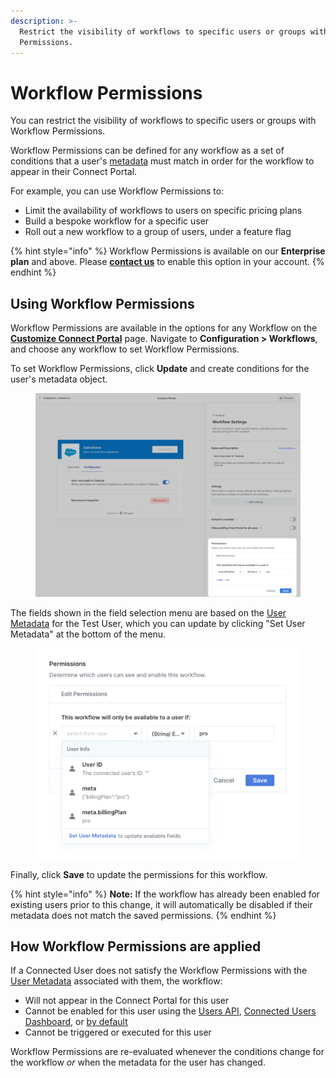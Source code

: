 ```yaml
---
description: >-
  Restrict the visibility of workflows to specific users or groups with Workflow
  Permissions.
---
```


# Workflow Permissions

You can restrict the visibility of workflows to specific users or groups with Workflow Permissions.&#x20;

Workflow Permissions can be defined for any workflow as a set of conditions that a user's [metadata](../api/users.md#associate-connected-user-with-metadata) must match in order for the workflow to appear in their Connect Portal.

For example, you can use Workflow Permissions to:

* Limit the availability of workflows to users on specific pricing plans
* Build a bespoke workflow for a specific user
* Roll out a new workflow to a group of users, under a feature flag

{% hint style="info" %}
Workflow Permissions is available on our **Enterprise plan** and above. Please [**contact us**](mailto:sales@useparagon.com) to enable this option in your account.
{% endhint %}

## Using Workflow Permissions

Workflow Permissions are available in the options for any Workflow on the [**Customize Connect Portal**](connect-portal-customization.md) page. Navigate to **Configuration > Workflows**, and choose any workflow to set Workflow Permissions.

To set Workflow Permissions, click **Update** and create conditions for the user's metadata object.

<figure><img src="../.gitbook/assets/[Paragon] 2023-02-22 at 03.04.45 PM.png" alt=""><figcaption></figcaption></figure>

The fields shown in the field selection menu are based on the [User Metadata](../api/users.md#associate-connected-user-with-metadata) for the Test User, which you can update by clicking "Set User Metadata" at the bottom of the menu.

<figure><img src="../.gitbook/assets/image (35).png" alt=""><figcaption></figcaption></figure>

Finally, click **Save** to update the permissions for this workflow.

{% hint style="info" %}
**Note:** If the workflow has already been enabled for existing users prior to this change, it will automatically be disabled if their metadata does not match the saved permissions.
{% endhint %}

## How Workflow Permissions are applied

If a Connected User does not satisfy the Workflow Permissions with the [User Metadata](../api/users.md#associate-connected-user-with-metadata) associated with them, the workflow:

* Will not appear in the Connect Portal for this user
* Cannot be enabled for this user using the [Users API](../api/users.md), [Connected Users Dashboard](../monitoring/users.md), or [by default](displaying-workflows.md#default-to-enabled)
* Cannot be triggered or executed for this user

Workflow Permissions are re-evaluated whenever the conditions change for the workflow _or_ when the metadata for the user has changed.

